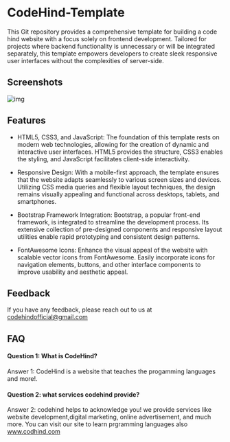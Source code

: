 # CodeHind-Template
This Git repository provides a comprehensive template for building a code hind website with a focus solely on frontend development. Tailored for projects where backend functionality is unnecessary or will be integrated separately, this template empowers developers to create sleek  responsive user interfaces without the complexities of server-side.

## Screenshots
<img src="C:/Users/PRASHANT/Pictures/Screenshots/Screenshot.png" alt="img">

## Features

- HTML5, CSS3, and JavaScript: The foundation of this template rests on modern web technologies, allowing for the creation of dynamic and interactive user interfaces. HTML5 provides the structure, CSS3 enables the styling, and JavaScript facilitates client-side interactivity.

- Responsive Design: With a mobile-first approach, the template ensures that the website adapts seamlessly to various screen sizes and devices. Utilizing CSS media queries and flexible layout techniques, the design remains visually appealing and functional across desktops, tablets, and smartphones.

- Bootstrap Framework Integration: Bootstrap, a popular front-end framework, is integrated to streamline the development process. Its extensive collection of pre-designed components and responsive layout utilities enable rapid prototyping and consistent design patterns.

- FontAwesome Icons: Enhance the visual appeal of the website with scalable vector icons from FontAwesome. Easily incorporate icons for navigation elements, buttons, and other interface components to improve usability and aesthetic appeal.


## Feedback

If you have any feedback, please reach out to us at codehindofficial@gmail.com


## FAQ

#### Question 1: What is CodeHind?

Answer 1: CodeHind is a website that teaches the progamming languages and more!.

#### Question 2: what services codehind provide?

Answer 2: codehind helps to acknowledge you! we provide services like website development,digital marketing, online advertisement, and much more. You can visit our site to learn prgramming languages also www.codhind.com



